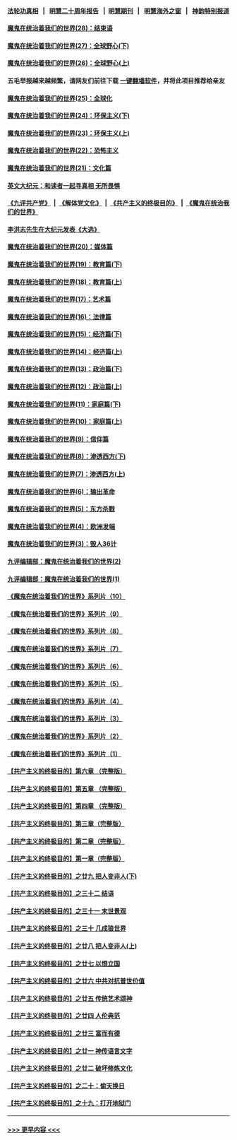 #### [法轮功真相](https://github.com/gfw-breaker/truth/blob/master/README.md?t=0) &nbsp;&nbsp;|&nbsp;&nbsp; [明慧二十周年报告](https://github.com/gfw-breaker/mh-reports/blob/master/README.md?t=0) &nbsp;&nbsp;|&nbsp;&nbsp;[明慧期刊](https://github.com/gfw-breaker/mh-qikan) &nbsp;&nbsp;|&nbsp;&nbsp; [明慧海外之窗](https://github.com/gfw-breaker/mh-news/blob/master/README.md?t=0) &nbsp;&nbsp;|&nbsp;&nbsp; [神韵特别报道](https://github.com/gfw-breaker/mh-news/blob/master/shenyun.md?t=0)
#### [魔鬼在统治着我们的世界(28)：结束语](../pages/nsc422/n10936246.md?t=07151401) 
#### [魔鬼在统治着我们的世界(27)：全球野心(下)](../pages/nsc422/n10928319.md?t=07151401) 
#### [魔鬼在统治着我们的世界(26)：全球野心(上)](../pages/nsc422/n10900318.md?t=07151401) 
#### 五毛举报越来越频繁，请网友们前往下载 [一键翻墙软件](https://github.com/gfw-breaker/ssr-accounts)，并将此项目推荐给亲友
#### [魔鬼在统治着我们的世界(25)：全球化](../pages/nsc422/n10788205.md?t=07151401) 
#### [魔鬼在统治着我们的世界(24)：环保主义(下)](../pages/nsc422/n10695307.md?t=07151401) 
#### [魔鬼在统治着我们的世界(23)：环保主义(上)](../pages/nsc422/n10688613.md?t=07151401) 
#### [魔鬼在统治着我们的世界(22)：恐怖主义](../pages/nsc422/n10614727.md?t=07151401) 
#### [魔鬼在统治着我们的世界(21)：文化篇](../pages/nsc422/n10597706.md?t=07151401) 
#### [英文大纪元：和读者一起寻真相 无所畏惧](../pages/nsc422/n12542027.md?t=07151401) 
#### [《九评共产党》](https://github.com/begood0513/9ping.md/blob/master/README.md) &nbsp;|&nbsp; [《解体党文化》](../../../../jtdwh.md/blob/master/README.md)  &nbsp;|&nbsp; [《共产主义的终极目的》](../../../../gczydzjmd.md/blob/master/README.md) &nbsp;|&nbsp; [《魔鬼在统治我们的世界》](../../../../mgztzwmdsj.md/blob/master/README.md) 
#### [李洪志先生在大纪元发表《大选》](../pages/nsc422/n12534746.md?t=07151401) 
#### [魔鬼在统治着我们的世界(20)：媒体篇](../pages/nsc422/n10586579.md?t=07151401) 
#### [魔鬼在统治着我们的世界(19)：教育篇(下)](../pages/nsc422/n10564808.md?t=07151401) 
#### [魔鬼在统治着我们的世界(18)：教育篇(上)](../pages/nsc422/n10526970.md?t=07151401) 
#### [魔鬼在统治着我们的世界(17)：艺术篇](../pages/nsc422/n10499093.md?t=07151401) 
#### [魔鬼在统治着我们的世界(16)：法律篇](../pages/nsc422/n10485969.md?t=07151401) 
#### [魔鬼在统治着我们的世界(15)：经济篇(下)](../pages/nsc422/n10469975.md?t=07151401) 
#### [魔鬼在统治着我们的世界(14)：经济篇(上)](../pages/nsc422/n10457370.md?t=07151401) 
#### [魔鬼在统治着我们的世界(13)：政治篇(下)](../pages/nsc422/n10448270.md?t=07151401) 
#### [魔鬼在统治着我们的世界(12)：政治篇(上)](../pages/nsc422/n10444576.md?t=07151401) 
#### [魔鬼在统治着我们的世界(11)：家庭篇(下)](../pages/nsc422/n10440961.md?t=07151401) 
#### [魔鬼在统治着我们的世界(10)：家庭篇(上)](../pages/nsc422/n10435448.md?t=07151401) 
#### [魔鬼在统治着我们的世界(9)：信仰篇](../pages/nsc422/n10432159.md?t=07151401) 
#### [魔鬼在统治着我们的世界(8)：渗透西方(下)](../pages/nsc422/n10429603.md?t=07151401) 
#### [魔鬼在统治着我们的世界(7)：渗透西方(上)](../pages/nsc422/n10426013.md?t=07151401) 
#### [魔鬼在统治着我们的世界(6)：输出革命](../pages/nsc422/n10421536.md?t=07151401) 
#### [魔鬼在统治着我们的世界(5)：东方杀戮](../pages/nsc422/n10417707.md?t=07151401) 
#### [魔鬼在统治着我们的世界(4)：欧洲发端](../pages/nsc422/n10414890.md?t=07151401) 
#### [魔鬼在统治着我们的世界(3)：毁人36计](../pages/nsc422/n10411583.md?t=07151401) 
#### [九评编辑部：魔鬼在统治着我们的世界(2)](../pages/nsc422/n10410036.md?t=07151401) 
#### [九评编辑部：魔鬼在统治着我们的世界(1)](../pages/nsc422/n10406825.md?t=07151401) 
#### [《魔鬼在统治着我们的世界》系列片（10）](../pages/nsc422/n12292670.md?t=07151401) 
#### [《魔鬼在统治着我们的世界》系列片（9）](../pages/nsc422/n12290859.md?t=07151401) 
#### [《魔鬼在统治着我们的世界》系列片（8）](../pages/nsc422/n12287445.md?t=07151401) 
#### [《魔鬼在统治着我们的世界》系列片（7）](../pages/nsc422/n12283425.md?t=07151401) 
#### [《魔鬼在统治着我们的世界》系列片（6）](../pages/nsc422/n12282314.md?t=07151401) 
#### [《魔鬼在统治着我们的世界》系列片（5）](../pages/nsc422/n12281419.md?t=07151401) 
#### [《魔鬼在统治着我们的世界》系列片（4）](../pages/nsc422/n12274024.md?t=07151401) 
#### [《魔鬼在统治着我们的世界》系列片（3）](../pages/nsc422/n12271322.md?t=07151401) 
#### [《魔鬼在统治着我们的世界》系列片（2）](../pages/nsc422/n12269049.md?t=07151401) 
#### [《魔鬼在统治着我们的世界》系列片（1）](../pages/nsc422/n12267575.md?t=07151401) 
#### [【共产主义的终极目的】第六章 （完整版）](../pages/nsc422/n11428913.md?t=07151401) 
#### [【共产主义的终极目的】第五章 （完整版）](../pages/nsc422/n11428912.md?t=07151401) 
#### [【共产主义的终极目的】第四章 （完整版）](../pages/nsc422/n11428907.md?t=07151401) 
#### [【共产主义的终极目的】第三章（完整版）](../pages/nsc422/n11428848.md?t=07151401) 
#### [【共产主义的终极目的】第二章（完整版）](../pages/nsc422/n11428831.md?t=07151401) 
#### [【共产主义的终极目的】第一章（完整版）](../pages/nsc422/n11417651.md?t=07151401) 
#### [【共产主义的终极目的】之廿九 把人变非人(下)](../pages/nsc422/n11344140.md?t=07151401) 
#### [【共产主义的终极目的】之三十二 结语](../pages/nsc422/n11360535.md?t=07151401) 
#### [【共产主义的终极目的】之三十一 末世景观](../pages/nsc422/n11351129.md?t=07151401) 
#### [【共产主义的终极目的】之三十 几成狼世界](../pages/nsc422/n11348280.md?t=07151401) 
#### [【共产主义的终极目的】之廿八 把人变非人(上)](../pages/nsc422/n11340492.md?t=07151401) 
#### [【共产主义的终极目的】之廿七 以恨立国](../pages/nsc422/n11336944.md?t=07151401) 
#### [【共产主义的终极目的】之廿六 中共对抗普世价值](../pages/nsc422/n11324785.md?t=07151401) 
#### [【共产主义的终极目的】之廿五 传统艺术颂神](../pages/nsc422/n11296396.md?t=07151401) 
#### [【共产主义的终极目的】之廿四 人伦典范](../pages/nsc422/n11296397.md?t=07151401) 
#### [【共产主义的终极目的】之廿三 富而有德](../pages/nsc422/n11283598.md?t=07151401) 
#### [【共产主义的终极目的】之廿一 神传语言文字](../pages/nsc422/n11263265.md?t=07151401) 
#### [【共产主义的终极目的】之廿二 破坏修炼文化](../pages/nsc422/n11245728.md?t=07151401) 
#### [【共产主义的终极目的】之二十：偷天换日](../pages/nsc422/n11238846.md?t=07151401) 
#### [【共产主义的终极目的】之十九：打开地狱门](../pages/nsc422/n11206376.md?t=07151401) 

----
#### [ >>> 更早内容 <<< ](../indexes/nsc422-earlier.md)
